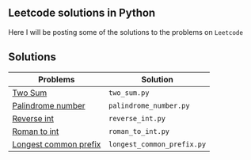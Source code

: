 ## Leetcode solutions in Python

Here I will be posting some of the solutions to the problems on `Leetcode`

## Solutions

| Problems                                                                      | Solution                   |
| ----------------------------------------------------------------------------- | -------------------------- |
| [Two Sum](https://leetcode.com/problems/two-sum/)                             | `two_sum.py`               |
| [Palindrome number](https://leetcode.com/problems/palindrome-number/)         | `palindrome_number.py`     |
| [Reverse int](https://leetcode.com/problems/reverse-integer/)                 | `reverse_int.py`           |
| [Roman to int](https://leetcode.com/problems/roman-to-integer/)               | `roman_to_int.py`          |
| [Longest common prefix](https://leetcode.com/problems/longest-common-prefix/) | `longest_common_prefix.py` |
